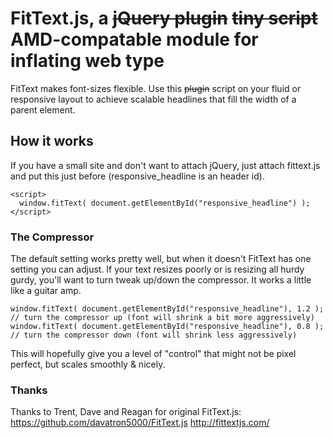 # FitText.js, a <del>jQuery plugin</del> <del>tiny script</del> AMD-compatable module for inflating web type
FitText makes font-sizes flexible. Use this <del>plugin</del> script on your fluid or responsive layout to achieve scalable headlines that fill the width of a parent element.

## How it works
If you have a small site and don't want to attach jQuery, just attach fittext.js and put this just before </body> (responsive_headline is an header id).

    <script>
      window.fitText( document.getElementById("responsive_headline") );
    </script>

### The Compressor
The default setting works pretty well, but when it doesn't FitText has one setting you can adjust. If your text resizes poorly or is resizing all hurdy gurdy, you'll want to turn tweak up/down the compressor. It works a little like a guitar amp.

    window.fitText( document.getElementById("responsive_headline"), 1.2 ); // turn the compressor up (font will shrink a bit more aggressively)
    window.fitText( document.getElementById("responsive_headline"), 0.8 ); // turn the compressor down (font will shrink less aggressively)
    
This will hopefully give you a level of "control" that might not be pixel perfect, but scales smoothly & nicely.

### Thanks
Thanks to Trent, Dave and Reagan for original FitText.js: https://github.com/davatron5000/FitText.js
http://fittextjs.com/ 
